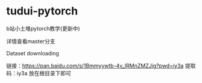 # tudui-pytorch
b站小土堆pytorch教学(更新中)

详情查看master分支

Dataset downloading

链接：https://pan.baidu.com/s/1Bmmyywtb-4v_IRMnZMZJig?pwd=iy3a 
提取码：iy3a 
放在根目录下即可
